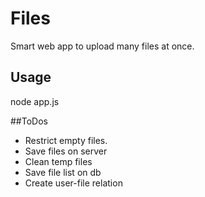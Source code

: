 # Files
Smart web app to upload many files at once.

## Usage
node app.js

##ToDos
-  Restrict empty files.
-  Save files on server
-  Clean temp files
-  Save file list on db
-  Create user-file relation
